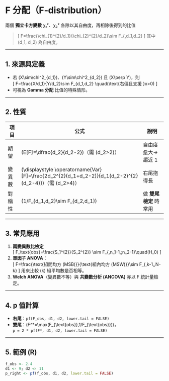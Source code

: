 # F 分配（F‑distribution）

 兩個 **獨立卡方變數** χ₁²、χ₂² 各除以其自由度，再相除後得到的比值  
>\[
> F=\frac{\chi_{1}^{2}/d_1}{\chi_{2}^{2}/d_2}\sim F_{\,d_1,d_2}
> \]
> 其中 \(d_1, d_2\) 為自由度。

---

## 1. 來源與定義
- 若 \(X\sim\chi^2_{d_1}\)、\(Y\sim\chi^2_{d_2}\) 且 \(X\perp Y\)，則  
  \[
    F=\frac{X/d_1}{Y/d_2}\sim F_{d_1,d_2}
    \quad(\text{右偏且支援 }x>0)
  \]
- 可視為 **Gamma 分配** 比值的特殊情形。

---

## 2. 性質
| 項目 | 公式 | 說明 |
|------|------|------|
| 期望 | \(E[F]=\dfrac{d_2}{d_2-2}\)（需 \(d_2>2\)） | 自由度愈大→趨近 1 |
| 變異數 | \(\displaystyle \operatorname{Var}[F]=\frac{2d_2^{2}(d_1+d_2-2)}{d_1(d_2-2)^{2}(d_2-4)}\)（需 \(d_2>4\)） | 右尾拖得長 |
| 對稱性 | \(1/F_{d_1,d_2}\sim F_{d_2,d_1}\) | 做 **雙尾檢定** 時常用 |

---

## 3. 常見應用
1. **兩變異數比檢定**  
   \[
     F_\text{obs}=\frac{S_1^{2}}{S_2^{2}}
     \sim F_{\,n_1-1,\;n_2-1}\quad(H_0)
   \]
2. **單因子 ANOVA**：  
   \[
     F=\frac{\text{組間均方 (MSB)}}{\text{組內均方 (MSW)}}\sim F_{\,k-1,\,N-k}
   \]
   用來比較 \(k\) 組平均數是否相等。
3. **Welch ANOVA**（變異數不等）與 **共變數分析 (ANCOVA)** 亦以 F 統計量檢定。

---

## 4. p 值計算
- **右尾**：`pf(F_obs, d1, d2, lower.tail = FALSE)`  
- **雙尾**：\(F^\*=\max(F_{\text{obs}},1/F_{\text{obs}})\)，  
  `p = 2 * pf(F*, d1, d2, lower.tail = FALSE)`

---

## 5. 範例 (R)
```r
f_obs <- 2.4
d1 <- 9; d2 <- 11
p_right <- pf(f_obs, d1, d2, lower.tail = FALSE)
